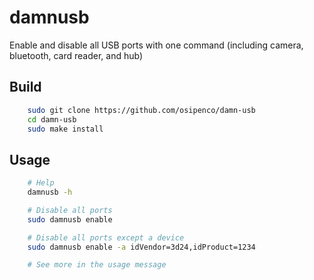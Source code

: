 # damnusb
Enable and disable all USB ports with one command (including camera, bluetooth, card reader, and hub)

## Build
```bash
    sudo git clone https://github.com/osipenco/damn-usb
    cd damn-usb
    sudo make install
```

## Usage
```bash
    # Help
    damnusb -h

    # Disable all ports
    sudo damnusb enable

    # Disable all ports except a device
    sudo damnusb enable -a idVendor=3d24,idProduct=1234

    # See more in the usage message
```
